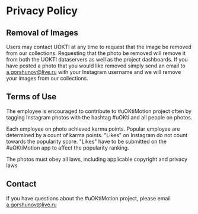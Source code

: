 # Privacy Policy

## Removal of Images
Users may contact UOKTI at any time to request that the image be removed from our collections. Requesting that the photo be removed will remove it from both the UOKTI dataservers as well as the project dashboards. If you have posted a photo that you would like removed simply send an email to a.gorshunov@live.ru with your Instagram username and we will remove your images from our collections.

## Terms of Use
The employee is encouraged to contribute to #uOKtiMotion project often by tagging Instagram photos with the hashtag #uOKti and all people on photos.

Each employee on photo achieved karma points.
Popular employee are determined by a count of karma points. "Likes" on Instagram do not count towards the popularity score. "Likes" have to be submitted on the #uOKtiMotion app to affect the popularity ranking.

The photos must obey all laws, including applicable copyright and privacy laws.

## Contact
If you have questions about the #uOKtiMotion project, please email a.gorshunov@live.ru
